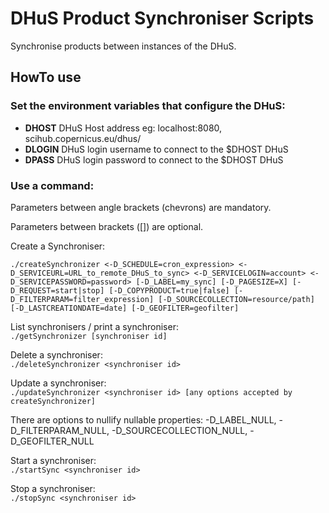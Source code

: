 # DHuS Product Synchroniser Scripts
Synchronise products between instances of the DHuS.

## HowTo use

### Set the environment variables that configure the DHuS:

+ **DHOST** DHuS Host address eg: localhost:8080, scihub.copernicus.eu/dhus/
+ **DLOGIN** DHuS login username to connect to the $DHOST DHuS
+ **DPASS** DHuS login password to connect to the $DHOST DHuS

### Use a command:

Parameters between angle brackets (chevrons) are mandatory.

Parameters between brackets ([]) are optional.

Create a Synchroniser:  
```
./createSynchronizer <-D_SCHEDULE=cron_expression> <-D_SERVICEURL=URL_to_remote_DHuS_to_sync> <-D_SERVICELOGIN=account> <-D_SERVICEPASSWORD=password> [-D_LABEL=my_sync] [-D_PAGESIZE=X] [-D_REQUEST=start|stop] [-D_COPYPRODUCT=true|false] [-D_FILTERPARAM=filter_expression] [-D_SOURCECOLLECTION=resource/path] [-D_LASTCREATIONDATE=date] [-D_GEOFILTER=geofilter]
```

List synchronisers / print a synchroniser:  
```./getSynchronizer [synchroniser id]```

Delete a synchroniser:  
```./deleteSynchronizer <synchroniser id>```

Update a synchroniser:  
```./updateSynchronizer <synchroniser id> [any options accepted by createSynchronizer]```

There are options to nullify nullable properties: -D_LABEL_NULL, -D_FILTERPARAM_NULL, -D_SOURCECOLLECTION_NULL, -D_GEOFILTER_NULL

Start a synchroniser:  
```./startSync <synchroniser id>```

Stop a synchroniser:  
```./stopSync <synchroniser id>```

